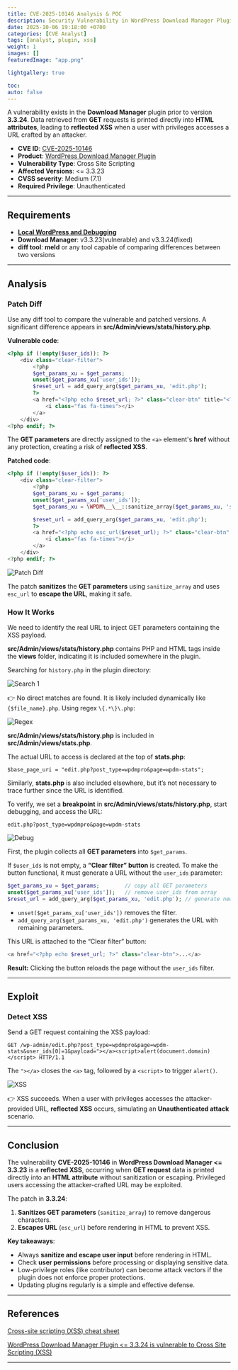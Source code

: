 ```yaml
---
title: CVE-2025-10146 Analysis & POC
description: Security Vulnerability in WordPress Download Manager Plugin.
date: 2025-10-06 19:18:00 +0700
categories: [CVE Analyst]
tags: [analyst, plugin, xss]
weight: 1
images: []
featuredImage: "app.png"

lightgallery: true

toc:
auto: false
---
```


A vulnerability exists in the **Download Manager** plugin prior to version **3.3.24**. Data retrieved from **GET** requests is printed directly into **HTML attributes**, leading to **reflected XSS** when a user with privileges accesses a URL crafted by an attacker.

* **CVE ID**: [CVE-2025-10146](https://www.cve.org/CVERecord?id=CVE-2025-10146)
* **Product**: [WordPress Download Manager Plugin](https://wordpress.org/plugins/download-manager)
* **Vulnerability Type**: Cross Site Scripting
* **Affected Versions**: <= 3.3.23
* **CVSS severity**: Medium (7.1)
* **Required Privilege**: Unauthenticated

---

## Requirements

* [**Local WordPress and Debugging**](https://w41bu1.github.io/posts/wordpress-local-and-debugging/)
* **Download Manager**: v3.3.23(vulnerable) and v3.3.24(fixed)
* **diff tool**: **meld** or any tool capable of comparing differences between two versions

---

## Analysis

### Patch Diff

Use any diff tool to compare the vulnerable and patched versions. A significant difference appears in **src/Admin/views/stats/history.php**.

**Vulnerable code**:

```php
<?php if (!empty($user_ids)): ?>
    <div class="clear-filter">
        <?php
        $get_params_xu = $get_params;
        unset($get_params_xu['user_ids']);
        $reset_url = add_query_arg($get_params_xu, 'edit.php');
        ?>
        <a href="<?php echo $reset_url; ?>" class="clear-btn" title="<?php _e('Clear user filter', 'download-manager'); ?>">
            <i class="fas fa-times"></i>
        </a>
    </div>
<?php endif; ?>
```

The **GET parameters** are directly assigned to the `<a>` element's **href** without any protection, creating a risk of **reflected XSS**.

**Patched code**:

```php
<?php if (!empty($user_ids)): ?>
    <div class="clear-filter">
        <?php
        $get_params_xu = $get_params;
        unset($get_params_xu['user_ids']);
        $get_params_xu = \WPDM\__\__::sanitize_array($get_params_xu, 'safetxt');

        $reset_url = add_query_arg($get_params_xu, 'edit.php');
        ?>
        <a href="<?php echo esc_url($reset_url); ?>" class="clear-btn" title="<?php _e('Clear user filter', 'download-manager'); ?>">
            <i class="fas fa-times"></i>
        </a>
    </div>
<?php endif; ?>
```

![Patch Diff](patch_diff.png "Patch Diff: sanitized GET parameters and escaped URL")

The patch **sanitizes** the **GET parameters** using `sanitize_array` and uses `esc_url` to **escape the URL**, making it safe.

### How It Works

We need to identify the real URL to inject GET parameters containing the XSS payload.

**src/Admin/views/stats/history.php** contains PHP and HTML tags inside the **views** folder, indicating it is included somewhere in the plugin.

Searching for `history.php` in the plugin directory:

![Search 1](search1.png "Search results for history.php")

👉 No direct matches are found. It is likely included dynamically like `{$file_name}.php`. Using regex `\{.*\}\.php`:

![Regex](regex.png "Regex search for dynamic includes")

**src/Admin/views/stats/history.php** is included in **src/Admin/views/stats.php**.

The actual URL to access is declared at the top of **stats.php**:

```
$base_page_uri = "edit.php?post_type=wpdmpro&page=wpdm-stats";
```

Similarly, **stats.php** is also included elsewhere, but it’s not necessary to trace further since the URL is identified.

To verify, we set a **breakpoint** in **src/Admin/views/stats/history.php**, start debugging, and access the URL:

```
edit.php?post_type=wpdmpro&page=wpdm-stats
```

![Debug](debug.png "Breakpoint debugging to observe GET params")

First, the plugin collects all **GET parameters** into `$get_params`.

If `$user_ids` is not empty, a **“Clear filter” button** is created. To make the button functional, it must generate a URL without the `user_ids` parameter:

```php
$get_params_xu = $get_params;        // copy all GET parameters
unset($get_params_xu['user_ids']);   // remove user_ids from array
$reset_url = add_query_arg($get_params_xu, 'edit.php'); // generate new URL
```

* `unset($get_params_xu['user_ids'])` removes the filter.
* `add_query_arg($get_params_xu, 'edit.php')` generates the URL with remaining parameters.

This URL is attached to the “Clear filter” button:

```php
<a href="<?php echo $reset_url; ?>" class="clear-btn">...</a>
```

**Result:** Clicking the button reloads the page without the `user_ids` filter.

---

## Exploit

### Detect XSS

Send a GET request containing the XSS payload:

```http
GET /wp-admin/edit.php?post_type=wpdmpro&page=wpdm-stats&user_ids[0]=1&payload="></a><script>alert(document.domain)</script> HTTP/1.1
```

The `"></a>` closes the `<a>` tag, followed by a `<script>` to trigger `alert()`.

![XSS](xss.png "Reflected XSS triggered via GET parameter")

👉 XSS succeeds. When a user with privileges accesses the attacker-provided URL, **reflected XSS** occurs, simulating an **Unauthenticated attack** scenario.

---

## Conclusion

The vulnerability **CVE-2025-10146** in **WordPress Download Manager <= 3.3.23** is a **reflected XSS**, occurring when **GET request** data is printed directly into an **HTML attribute** without sanitization or escaping. Privileged users accessing the attacker-crafted URL may be exploited.

The patch in **3.3.24**:

1. **Sanitizes GET parameters** (`sanitize_array`) to remove dangerous characters.
2. **Escapes URL** (`esc_url`) before rendering in HTML to prevent XSS.

**Key takeaways**:

* Always **sanitize and escape user input** before rendering in HTML.
* Check **user permissions** before processing or displaying sensitive data.
* Low-privilege roles (like contributor) can become attack vectors if the plugin does not enforce proper protections.
* Updating plugins regularly is a simple and effective defense.

---

## References

[Cross-site scripting (XSS) cheat sheet](https://portswigger.net/web-security/cross-site-scripting/cheat-sheet)

[WordPress Download Manager Plugin <= 3.3.24 is vulnerable to Cross Site Scripting (XSS)](https://patchstack.com/database/wordpress/plugin/download-manager/vulnerability/wordpress-download-manager-plugin-3-3-23-reflected-cross-site-scripting-via-user-ids-parameter-vulnerability)

---
